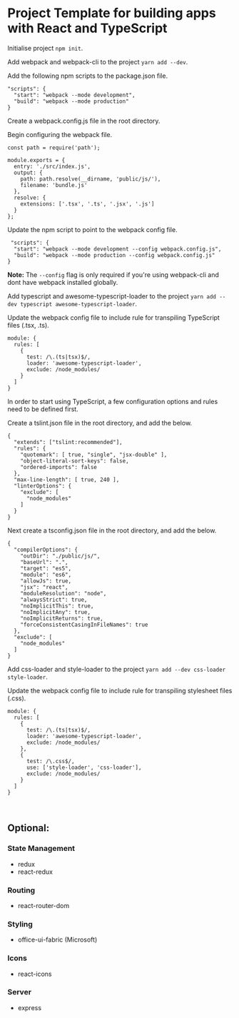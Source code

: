 # Project Template for building apps with React and TypeScript

Initialise project `npm init`.

Add webpack and webpack-cli to the project `yarn add --dev`.

Add the following npm scripts to the package.json file.

    "scripts": {
      "start": "webpack --mode development",
      "build": "webpack --mode production"
    }

Create a webpack.config.js file in the root directory.

Begin configuring the webpack file.

    const path = require('path');

    module.exports = {
      entry: './src/index.js',
      output: {
        path: path.resolve(__dirname, 'public/js/'),
        filename: 'bundle.js'
      },
      resolve: {
        extensions: ['.tsx', '.ts', '.jsx', '.js']
      }
    };

Update the npm script to point to the webpack config file.

     "scripts": {
      "start": "webpack --mode development --config webpack.config.js",
      "build": "webpack --mode production --config webpack.config.js"
    }

**Note:** The `--config` flag is only required if you're using webpack-cli and dont have webpack installed globally.

Add typescript and awesome-typescript-loader to the project `yarn add --dev typescript awesome-typescript-loader`.

Update the webpack config file to include rule for transpiling TypeScript files (.tsx, .ts).

    module: {
      rules: [
        {
          test: /\.(ts|tsx)$/,
          loader: 'awesome-typescript-loader',
          exclude: /node_modules/
        }
      ]
    }

In order to start using TypeScript, a few configuration options and rules need to be defined first.

Create a tslint.json file in the root directory, and add the below.

    {
      "extends": ["tslint:recommended"],
      "rules": {
        "quotemark": [ true, "single", "jsx-double" ],
        "object-literal-sort-keys": false,
        "ordered-imports": false
      },
      "max-line-length": [ true, 240 ],
      "linterOptions": {
        "exclude": [
          "node_modules"
        ]
      }
    }

Next create a tsconfig.json file in the root directory, and add the below.

    {
      "compilerOptions": {
        "outDir": "./public/js/",
        "baseUrl": ".",
        "target": "es5",
        "module": "es6",
        "allowJs": true,
        "jsx": "react",
        "moduleResolution": "node",
        "alwaysStrict": true,
        "noImplicitThis": true,
        "noImplicitAny": true,
        "noImplicitReturns": true,
        "forceConsistentCasingInFileNames": true
      },
      "exclude": [
        "node_modules"
      ]
    }

Add css-loader and style-loader to the project `yarn add --dev css-loader style-loader`.

Update the webpack config file to include rule for transpiling stylesheet files (.css).

    module: {
      rules: [
        {
          test: /\.(ts|tsx)$/,
          loader: 'awesome-typescript-loader',
          exclude: /node_modules/
        },
        {
          test: /\.css$/,
          use: ['style-loader', 'css-loader'],
          exclude: /node_modules/
        }
      ]
    }

&nbsp;

## Optional:

### State Management
- redux
- react-redux

### Routing
- react-router-dom

### Styling
- office-ui-fabric (Microsoft)

### Icons
- react-icons

### Server
- express
